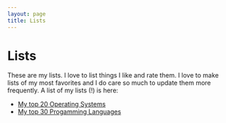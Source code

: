 ```yaml
---
layout: page
title: Lists
---
```


# Lists
These are my lists. I love to list things I like and rate them. I love to make lists of my most favorites and I do care so much to update them more frequently. A list of my lists (!) is here:

- [My top 20 Operating Systems](http://kary.us/lists/operating-systems/)
- [My top 30 Progamming Languages](http://kary.us/lists/prog-langs/)